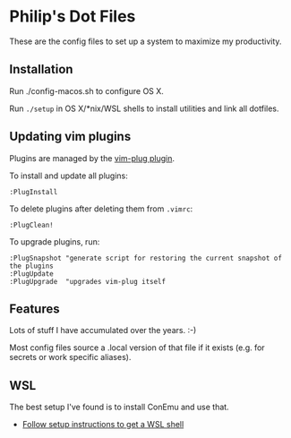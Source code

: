 # Philip's Dot Files
These are the config files to set up a system to maximize my productivity.

## Installation
Run ./config-macos.sh to configure OS X.

Run `./setup` in OS X/*nix/WSL shells to install utilities and link all dotfiles.

## Updating vim plugins
Plugins are managed by the [vim-plug plugin][vim-plug].

To install and update all plugins:

    :PlugInstall

To delete plugins after deleting them from `.vimrc`:

    :PlugClean!
    
To upgrade plugins, run:

    :PlugSnapshot "generate script for restoring the current snapshot of the plugins
    :PlugUpdate
    :PlugUpgrade  "upgrades vim-plug itself

[vim-plug]: https://github.com/junegunn/vim-plug

## Features
Lots of stuff I have accumulated over the years. :-)

Most config files source a .local version of that file if it exists (e.g. for secrets or work specific aliases).

## WSL
The best setup I've found is to install ConEmu and use that.

- [Follow setup instructions to get a WSL shell](https://conemu.github.io/en/BashOnWindows.html)
